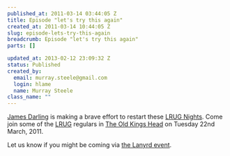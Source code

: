 ```yaml
--- 
published_at: 2011-03-14 03:44:05 Z
title: Episode "let's try this again"
created_at: 2011-03-14 10:44:05 Z
slug: episode-lets-try-this-again
breadcrumb: Episode "let's try this again"
parts: []

updated_at: 2013-02-12 23:09:32 Z
status: Published
created_by: 
  email: murray.steele@gmail.com
  login: hlame
  name: Murray Steele
class_name: ""
---
```


[James Darling](http://twitter.com/abscond/) is making a brave effort to restart these [LRUG Nights](/nights).  Come join some of the [LRUG](/) regulars in [The Old Kings Head](http://www.fancyapint.com/pubs/pub437.php) on Tuesday 22nd March, 2011. 

Let us know if you might be coming via [the Lanyrd event](http://lanyrd.com/2011/lrug-nights-march/).
